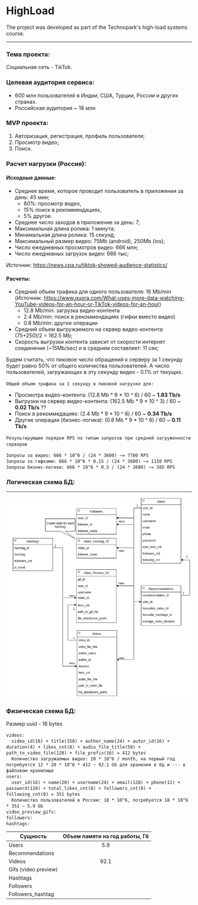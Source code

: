 # HighLoad

The project was developed as part of the Technopark's high-load systems course.

---

### Тема проекта:

Социальная сеть - TikTok.

### Целевая аудитория сервиса:

- 600 млн пользователей в Индии, США, Турции, России и других странах.
- Российская аудитория ~ 18 млн

### MVP проекта:

1. Авторизация, регистрация, профиль пользователя;
2. Просмотр видео;
3. Поиск.

### Расчет нагрузки (Россия):

#### Исходные данные:

- Среднее время, которое проводит пользователь в приложении за день: 45 мин;
    - 80%: просмотр видео,
    - 15% поиск в рекоммендациях,
    - 5% другое.
- Среднее число заходов в приложение за день: 7;
- Максимальная длина ролика: 1 минута;
- Минимальная длина ролика: 15 секунд;
- Максимальный размер видео: 75Mb (android), 250Mb (ios);
- Число ежедневных просмотров видео: 666 млн;
- Число ежедневных загрузок видео: 666 тыс;

Источник: https://news.cpa.ru/tiktok-showed-audience-statistics/

#### Расчеты:

- Средний объем трафика для одного пользователя: 16 Mb/min (Источник: https://www.quora.com/What-uses-more-data-watching-YouTube-videos-for-an-hour-or-TikTok-videos-for-an-hour)
    - 12.8 Mb/min: загрузка видео-контента
    - 2.4 Mb/min: поиск в рекоммендациях (гифки вместо видео)
    - 0.8 Mb/min: другие операции
- Средний объем выгружаемого на сервер видео-контента: (75+250)/2 = 162.5 Mb;
- Скорость выгрузки контента зависит от скорости интернет соединения (~15Mb/sec) и в среднем составляет: 11 сек;

Будем считать, что пиковое число обращений к серверу за 1 секунду будет равно 50% от общего количества пользователей. А
число пользователей, загружающих в эту секунду видео - 0.1% от текущих.

`Общий объем трафика за 1 секунду в пиковой нагрузке для:`

- Просмотра видео-контента: (12.8 Mb * 9 * 10 ^ 6) / 60  ~ **1.83 Tb/s**
- Выгрузки на сервер видео-контента: (162.5 Mb * 9 * 10 ^ 3) / 60  ~ **0.02 Tb/s** ??
- Поиск в рекоммедациях: (2.4 Mb * 9 * 10 ^ 6) / 60 ~ **0.34 Tb/s**
- Другие операции (бизнес-логика): (0.8 Mb * 9 * 10 ^ 6) / 60 ~ **0.11 Tb/s**

`Результирующие порядки RPS по типам запросов при средней загруженности серверов`

    Запросы за видео: 666 * 10^6 / (24 * 3600) ~= 7700 RPS
    Запросы за гифками: 666 * 10^6 * 0.15 / (24 * 3600) ~= 1150 RPS
    Запросы бизнес-логики: 666 * 10^6 * 0.5 / (24 * 3600) ~= 385 RPS

### Логическая схема БД:

---
![Иллюстрация к проекту](https://raw.githubusercontent.com/H-b-IO-T-O-H/HighLoad/main/subd_sheme/subd_logic.png)

### Физическая схема БД:

Размер uuid - 16 bytes

    videos:
      video_id(16) + title(150) + author_name(24) + autor_id(16) + duration(4) + likes_cnt(8) + audio_file_title(50) + path_to_video_file(128) + file_prefix(16) = 412 bytes
      Количество загружаемых видео: 20 * 10^6 / month, на первый год потребуется 12 * 20 * 10^6 * 412 ~ 92.1 Gb для хранения в бд и --- в файловом хранилище
    users:
      user_id(16) + name(20) + username(24) + email(128) + phone(11) + password(128) + total_likes_cnt(8) + followers_cnt(8) + following_cnt(8) = 351 bytes
      Количество пользователей в России: 18 * 10^6, потребуется 18 * 10^6 * 351 ~ 5.9 Gb
    video_preview_gifs:
    followers:
    hashtags:
    
  
|Сущность|Объем памяти на год работы, Гб|
| -------------  | :-------------:  |
|Users|5.9|
|Recommendations||
|Videos|92.1|
|Gifs (video preview)||
|Hashtags||
|Followers||
|Followers_hashtag||
